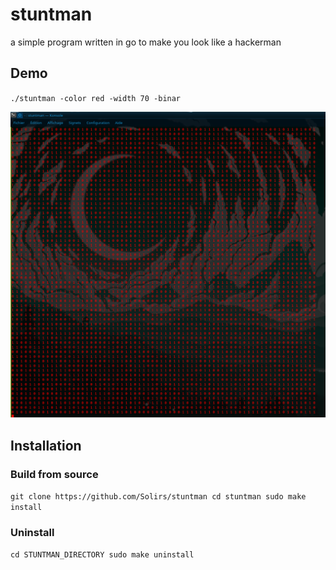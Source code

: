 # stuntman
a simple program written in go to make you look like a hackerman



## Demo


`./stuntman -color red -width 70 -binar`

![alt text](https://github.com/Solirs/stuntman/blob/main/ressources/demo.png?raw=true)

## Installation

### Build from source

`git clone https://github.com/Solirs/stuntman
cd stuntman
sudo make install`


### Uninstall

`cd STUNTMAN_DIRECTORY
sudo make uninstall`
